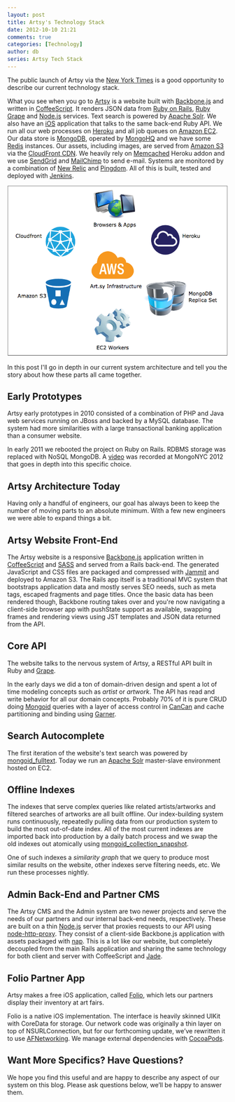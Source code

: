 ```yaml
---
layout: post
title: Artsy's Technology Stack
date: 2012-10-10 21:21
comments: true
categories: [Technology]
author: db
series: Artsy Tech Stack
---
```

The public launch of Artsy via the [New York Times](http://www.nytimes.com/2012/10/09/arts/design/artsy-is-mapping-the-world-of-art-on-the-web.html) is a good opportunity to describe our current technology stack.

What you see when you go to [Artsy](http://artsy.net) is a website built with [Backbone.js](http://backbonejs.org/) and written in [CoffeeScript](http://coffeescript.org/). It renders JSON data from [Ruby on Rails](http://rubyonrails.org/), [Ruby Grape](https://github.com/intridea/grape) and [Node.js](http://nodejs.org/) services. Text search is powered by [Apache Solr](http://lucene.apache.org/solr/). We also have an [iOS](https://developer.apple.com/devcenter/ios/index.action) application that talks to the same back-end Ruby API. We run all our web processes on [Heroku](http://www.heroku.com/) and all job queues on [Amazon EC2](http://aws.amazon.com/). Our data store is [MongoDB](http://www.mongodb.org/), operated by [MongoHQ](https://mongohq.com/) and we have some [Redis](http://redis.io/) instances. Our assets, including images, are served from [Amazon S3](http://aws.amazon.com/s3/) via the [CloudFront CDN](http://aws.amazon.com/cloudfront/). We heavily rely on [Memcached](http://memcached.org/) Heroku addon and we use [SendGrid](http://sendgrid.com/) and [MailChimp](http://mailchimp.com/) to send e-mail. Systems are monitored by a combination of [New Relic](http://newrelic.com/) and [Pingdom](https://www.pingdom.com/). All of this is built, tested and deployed with [Jenkins](http://jenkins-ci.org/).

<img src="/images/2012-10-10-artsy-technology-stack/artsy-infrastructure.png">

In this post I'll go in depth in our current system architecture and tell you the story about how these parts all came together.

<!-- more -->

Early Prototypes
----------------

Artsy early prototypes in 2010 consisted of a combination of PHP and Java web services running on JBoss and backed by a MySQL database. The system had more similarities with a large transactional banking application than a consumer website.

In early 2011 we rebooted the project on Ruby on Rails. RDBMS storage was replaced with NoSQL MongoDB. A [video](http://www.10gen.com/presentations/MongoNYC-2012/Using-MongoDB-to-Build-Artsy) was recorded at MongoNYC 2012 that goes in depth into this specific choice.

Artsy Architecture Today
-------------------------

Having only a handful of engineers, our goal has always been to keep the number of moving parts to an absolute minimum. With a few new engineers we were able to expand things a bit.

Artsy Website Front-End
------------------------

The Artsy website is a responsive [Backbone.js](http://backbonejs.org/) application written in [CoffeeScript](http://coffeescript.org/) and [SASS](http://sass-lang.com/) and served from a Rails back-end. The generated JavaScript and CSS files are packaged and compressed with [Jammit](http://documentcloud.github.com/jammit/) and deployed to Amazon S3. The Rails app itself is a traditional MVC system that bootstraps application data and mostly serves SEO needs, such as meta tags, escaped fragments and page titles. Once the basic data has been rendered though, Backbone routing takes over and you're now navigating a client-side browser app with pushState support as available, swapping frames and rendering views using JST templates and JSON data returned from the API.

Core API
--------

The website talks to the nervous system of Artsy, a RESTful API built in Ruby and [Grape](https://github.com/intridea/grape).

In the early days we did a ton of domain-driven design and spent a lot of time modeling concepts such as *artist* or *artwork*. The API has read and write behavior for all our domain concepts. Probably 70% of it is pure CRUD doing [Mongoid](http://mongoid.org/) queries with a layer of access control in [CanCan](https://github.com/ryanb/cancan) and cache partitioning and binding using [Garner](http://confreaks.com/videos/986-goruco2012-from-zero-to-api-cache-w-grape-mongodb-in-10-minutes).

Search Autocomplete
-------------------

The first iteration of the website's text search was powered by [mongoid_fulltext](https://github.com/artsy/mongoid_fulltext). Today we run an [Apache Solr](http://lucene.apache.org/solr/) master-slave environment hosted on EC2.

Offline Indexes
---------------

The indexes that serve complex queries like related artists/artworks and filtered searches of artworks are all built offline. Our index-building system runs continuously, repeatedly pulling data from our production system to build the most out-of-date index. All of the most current indexes are imported back into production by a daily batch process and we swap the old indexes out atomically using [mongoid_collection_snapshot](https://github.com/aaw/mongoid_collection_snapshot).

One of such indexes a *similarity graph* that we query to produce most similar results on the website, other indexes serve filtering needs, etc. We run these processes nightly.

Admin Back-End and Partner CMS
------------------------------

The Artsy CMS and the Admin system are two newer projects and serve the needs of our partners and our internal back-end needs, respectively. These are built on a thin [Node.js](http://nodejs.org) server that proxies requests to our API using [node-http-proxy](https://github.com/nodejitsu/node-http-proxy). They consist of a client-side Backbone.js application with assets packaged with [nap](https://github.com/craigspaeth/nap). This is a lot like our website, but completely decoupled from the main Rails application and sharing the same technology for both client and server with CoffeeScript and [Jade](http://jade-lang.com/).


Folio Partner App
-----------------

Artsy makes a free iOS application, called [Folio](https://artsy.github.com/blog/categories/ios/), which lets our partners display their inventory at art fairs.

Folio is a native iOS implementation. The interface is heavily skinned UIKit with CoreData for storage. Our network code was originally a thin layer on top of NSURLConnection, but for our forthcoming update, we’ve rewritten it to use [AFNetworking](https://github.com/AFNetworking/AFNetworking/). We manage external dependencies with [CocoaPods](https://github.com/CocoaPods/CocoaPods).

Want More Specifics? Have Questions?
------------------------------------

We hope you find this useful and are happy to describe any aspect of our system on this blog. Please ask questions below, we’ll be happy to answer them.
